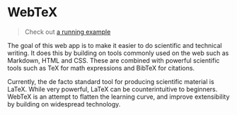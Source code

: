 # WebTeX

> Check out [a running example](https://webtex.vercel.app/)

The goal of this web app is to make it easier to do scientific and technical writing. It does this by building on tools commonly used on the web such as Markdown, HTML and CSS. These are combined with powerful scientific tools such as TeX for math expressions and BibTeX for citations.

Currently, the de facto standard tool for producing scientific material is LaTeX. While very powerful, LaTeX can be counterintuitive to beginners. WebTeX is an attempt to flatten the learning curve, and improve extensibility by building on widespread technology.
